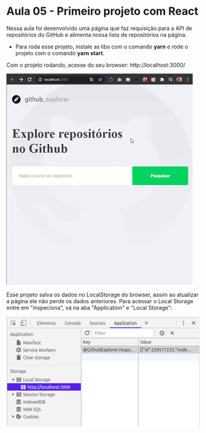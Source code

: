 # Aula 05 - Primeiro projeto com React

Nessa aula foi desenvolvido uma página que faz requisição para a API de repositórios do GitHub e alimenta nossa lista de repositórios na página.

* Para roda esse projeto, instale as libs com o comando **yarn** e rode o projeto com o comando **yarn start**.

Com o projeto rodando, acesse do seu browser: http://localhost:3000/

![Imagem](https://github.com/willbp/Bootcamp-GoStack11-rocketseat/blob/master/Nivel03/05primeiro-projeto-react/images/browser_aula05.gif)

Esse projeto salva os dados no LocalStorage do browser, assim ao atualizar a página ele não perde os dados anteriores. Para acessar o Local Storage entre em "inspeciona", vá na aba "Application" e "Local Storage":

![Imagem](https://github.com/willbp/Bootcamp-GoStack11-rocketseat/blob/master/Nivel03/05primeiro-projeto-react/images/LocalStorage.png)

